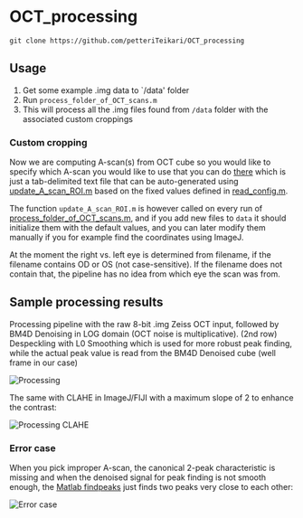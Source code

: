 # OCT_processing

`git clone https://github.com/petteriTeikari/OCT_processing`

## Usage

1) Get some example .img data to `/data' folder
2) Run `process_folder_of_OCT_scans.m`
3) This will process all the .img files found from `/data` folder with the associated custom croppings

### Custom cropping

Now we are computing A-scan(s) from OCT cube so you would like to specify which A-scan you would like to use that you can do [there](https://github.com/petteriTeikari/OCT_processing/blob/master/data/A_scan_crops.txt) which is just a tab-delimited text file that can be auto-generated using [update_A_scan_ROI.m](https://github.com/petteriTeikari/OCT_processing/blob/master/update_A_scan_ROI.m) based on the fixed values defined in [read_config.m](https://github.com/petteriTeikari/OCT_processing/blob/master/read_config.m). 

The function `update_A_scan_ROI.m` is however called on every run of [process_folder_of_OCT_scans.m](https://github.com/petteriTeikari/OCT_processing/blob/master/process_folder_of_OCT_scans.m), and if you add new files to `data` it should initialize them with the default values, and you can later modify them manually if you for example find the coordinates using ImageJ.

At the moment the right vs. left eye is determined from filename, if the filename contains OD or OS (not case-sensitive). If the filename does not contain that, the pipeline has no idea from which eye the scan was from.

## Sample processing results

Processing pipeline with the raw 8-bit .img Zeiss OCT input, followed by BM4D Denoising in LOG domain (OCT noise is multiplicative). (2nd row) Despeckling with L0 Smoothing which is used for more robust peak finding, while the actual peak value is read from the BM4D Denoised cube (well frame in our case)

![Processing](https://github.com/petteriTeikari/OCT_processing/blob/master/imgs/comparison_BM4D_matlab.png "Logo Title Text 1")

The same with CLAHE in ImageJ/FIJI with a maximum slope of 2 to enhance the contrast:

![Processing CLAHE](https://github.com/petteriTeikari/OCT_processing/blob/master/imgs/comparison_BM4D_matlab_CLAHE.png "Logo Title Text 1")

### Error case

When you pick improper A-scan, the canonical 2-peak characteristic is missing and when the denoised signal for peak finding is not smooth enough, the [Matlab findpeaks](https://uk.mathworks.com/help/signal/ref/findpeaks.html) just finds two peaks very close to each other:

![Error case](https://github.com/petteriTeikari/OCT_processing/blob/master/imgs/comparison_BM4D_matlab_peakFailure.png "Logo Title Text 1")
